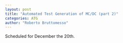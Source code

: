 ```yaml
---
layout: post
title: "Automated Test Generation of MC/DC (part 2)"
categories: ATG
author: "Roberto Bruttomesso"
---
```


<style>
.tablelines table, .tablelines td, .tablelines th {
    border: 1px solid black;
    border-collapse: collapse;
    width: 50%;
}
</style>

Scheduled for December the 20th.